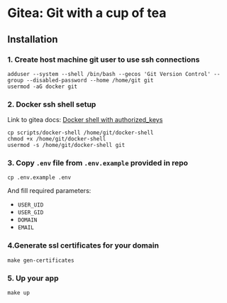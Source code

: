 # Gitea: Git with a cup of tea

## Installation

### 1. Create host machine git user to use ssh connections

```shell
adduser --system --shell /bin/bash --gecos 'Git Version Control' --group --disabled-password --home /home/git git
usermod -aG docker git
```

### 2. Docker ssh shell setup

Link to gitea docs: [Docker shell with authorized_keys](https://docs.gitea.io/en-us/install-with-docker/#docker-shell-with-authorized_keys)

```shell
cp scripts/docker-shell /home/git/docker-shell
chmod +x /home/git/docker-shell
usermod -s /home/git/docker-shell git
```

### 3. Copy `.env` file from `.env.example` provided in repo

```shell
cp .env.example .env
```

And fill required parameters:
- `USER_UID`
- `USER_GID`
- `DOMAIN`
- `EMAIL`

### 4.Generate ssl certificates for your domain

```shell
make gen-certificates
```

### 5. Up your app

```shell
make up
```
